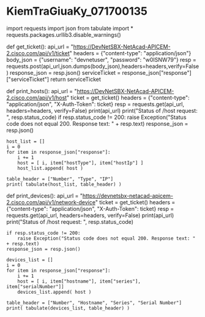 # KiemTraGiuaKy_071700135
import requests
import json
from tabulate import *
requests.packages.urllib3.disable_warnings()

def get_ticket():
    api_url = "https://DevNetSBX-NetAcad-APICEM-2.cisco.com/api/v1/ticket"
    headers = {"content-type": "application/json"}
    body_json = {"username": "devnetuser", "password": "w0ISNW79"}
    resp = requests.post(api_url,json.dumps(body_json),headers=headers,verify=False)
    response_json = resp.json()
    serviceTicket = response_json["response"]["serviceTicket"]
    return serviceTicket

def print_hosts():
    api_url = "https://DevNetSBX-NetAcad-APICEM-2.cisco.com/api/v1/host"
    ticket = get_ticket()
    headers = {"content-type": "application/json", "X-Auth-Token": ticket}
    resp = requests.get(api_url, headers=headers, verify=False)
    print(api_url)
    print("Status of /host request: ", resp.status_code)
    if resp.status_code != 200:
        raise Exception("Status code does not equal 200. Response text: " + resp.text)
    response_json = resp.json()

    host_list = []
    i = 0
    for item in response_json["response"]:
        i += 1
        host = [ i, item["hostType"], item["hostIp"] ]
        host_list.append( host )

    table_header = ["Number", "Type", "IP"]
    print( tabulate(host_list, table_header) )
    
def print_devices():
    api_url = "https://devnetsbx-netacad-apicem-2.cisco.com/api/v1/network-device"
    ticket = get_ticket()
    headers = {"content-type": "application/json", "X-Auth-Token": ticket}
    resp = requests.get(api_url, headers=headers, verify=False)
    print(api_url)
    print("Status of /host request: ", resp.status_code)

    if resp.status_code != 200:
        raise Exception("Status code does not equal 200. Response text: " + resp.text)
    response_json = resp.json()

    devices_list = []
    i = 0
    for item in response_json["response"]:
        i += 1
        host = [ i, item["hostname"], item["series"], item["serialNumber"]]
        devices_list.append( host )
    
    table_header = ["Number", "Hostname", "Series", "Serial Number"]
    print( tabulate(devices_list, table_header) )
